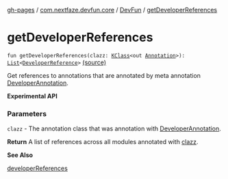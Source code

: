 [gh-pages](../../index.md) / [com.nextfaze.devfun.core](../index.md) / [DevFun](index.md) / [getDeveloperReferences](./get-developer-references.md)

# getDeveloperReferences

`fun getDeveloperReferences(clazz: `[`KClass`](https://kotlinlang.org/api/latest/jvm/stdlib/kotlin.reflect/-k-class/index.html)`<out `[`Annotation`](https://kotlinlang.org/api/latest/jvm/stdlib/kotlin/-annotation/index.html)`>): `[`List`](https://kotlinlang.org/api/latest/jvm/stdlib/kotlin.collections/-list/index.html)`<`[`DeveloperReference`](../-developer-reference/index.md)`>` [(source)](https://github.com/NextFaze/dev-fun/tree/master/devfun/src/main/java/com/nextfaze/devfun/core/DevFun.kt#L422)

Get references to annotations that are annotated by meta annotation [DeveloperAnnotation](../../com.nextfaze.devfun.annotations/-developer-annotation/index.md).

**Experimental API**

### Parameters

`clazz` - The annotation class that was annotation with [DeveloperAnnotation](../../com.nextfaze.devfun.annotations/-developer-annotation/index.md).

**Return**
A list of references across all modules annotated with [clazz](get-developer-references.md#com.nextfaze.devfun.core.DevFun$getDeveloperReferences(kotlin.reflect.KClass((kotlin.Annotation)))/clazz).

**See Also**

[developerReferences](developer-references.md)

